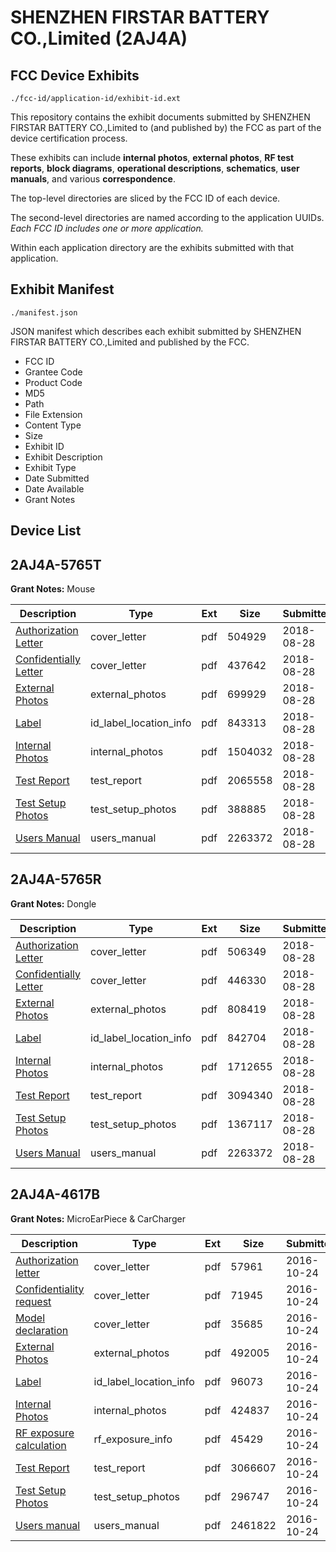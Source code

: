 # SHENZHEN FIRSTAR BATTERY CO.,Limited (2AJ4A)
## FCC Device Exhibits

```
./fcc-id/application-id/exhibit-id.ext
```

This repository contains the exhibit documents submitted by SHENZHEN FIRSTAR BATTERY CO.,Limited to (and published by) the FCC as part of the device certification process.

These exhibits can include **internal photos**, **external photos**, **RF test reports**, **block diagrams**, **operational descriptions**, **schematics**, **user manuals**, and various **correspondence**.

The top-level directories are sliced by the FCC ID of each device.

The second-level directories are named according to the application UUIDs. *Each FCC ID includes one or more application.*

Within each application directory are the exhibits submitted with that application. 

## Exhibit Manifest

```
./manifest.json
```

JSON manifest which describes each exhibit submitted by SHENZHEN FIRSTAR BATTERY CO.,Limited and published by the FCC.

- FCC ID
- Grantee Code
- Product Code
- MD5
- Path
- File Extension
- Content Type
- Size
- Exhibit ID
- Exhibit Description
- Exhibit Type
- Date Submitted
- Date Available
- Grant Notes

## Device List
## 2AJ4A-5765T
**Grant Notes:** Mouse

| Description | Type | Ext | Size | Submitted | Available |
| ----------- | ---- | --- | ---- | --------- | --------- |
| [Authorization Letter](2AJ4A-5765T/1d45245928d2e37a72403a3c79250e1d/3980003.pdf) | cover_letter | pdf | 504929 | 2018-08-28 | 2018-08-28 |
| [Confidentially Letter](2AJ4A-5765T/1d45245928d2e37a72403a3c79250e1d/3980004.pdf) | cover_letter | pdf | 437642 | 2018-08-28 | 2018-08-28 |
| [External Photos](2AJ4A-5765T/1d45245928d2e37a72403a3c79250e1d/3980010.pdf) | external_photos | pdf | 699929 | 2018-08-28 | 2018-08-28 |
| [Label](2AJ4A-5765T/1d45245928d2e37a72403a3c79250e1d/3980009.pdf) | id_label_location_info | pdf | 843313 | 2018-08-28 | 2018-08-28 |
| [Internal Photos](2AJ4A-5765T/1d45245928d2e37a72403a3c79250e1d/3980011.pdf) | internal_photos | pdf | 1504032 | 2018-08-28 | 2018-08-28 |
| [Test Report](2AJ4A-5765T/1d45245928d2e37a72403a3c79250e1d/3980013.pdf) | test_report | pdf | 2065558 | 2018-08-28 | 2018-08-28 |
| [Test Setup Photos](2AJ4A-5765T/1d45245928d2e37a72403a3c79250e1d/3980012.pdf) | test_setup_photos | pdf | 388885 | 2018-08-28 | 2018-08-28 |
| [Users Manual](2AJ4A-5765T/1d45245928d2e37a72403a3c79250e1d/3979988.pdf) | users_manual | pdf | 2263372 | 2018-08-28 | 2018-08-28 |
## 2AJ4A-5765R
**Grant Notes:** Dongle

| Description | Type | Ext | Size | Submitted | Available |
| ----------- | ---- | --- | ---- | --------- | --------- |
| [Authorization Letter](2AJ4A-5765R/2aaea03e9c029d862f334abb5d06a393/3979986.pdf) | cover_letter | pdf | 506349 | 2018-08-28 | 2018-08-28 |
| [Confidentially Letter](2AJ4A-5765R/2aaea03e9c029d862f334abb5d06a393/3979987.pdf) | cover_letter | pdf | 446330 | 2018-08-28 | 2018-08-28 |
| [External Photos](2AJ4A-5765R/2aaea03e9c029d862f334abb5d06a393/3979993.pdf) | external_photos | pdf | 808419 | 2018-08-28 | 2018-08-28 |
| [Label](2AJ4A-5765R/2aaea03e9c029d862f334abb5d06a393/3979992.pdf) | id_label_location_info | pdf | 842704 | 2018-08-28 | 2018-08-28 |
| [Internal Photos](2AJ4A-5765R/2aaea03e9c029d862f334abb5d06a393/3979994.pdf) | internal_photos | pdf | 1712655 | 2018-08-28 | 2018-08-28 |
| [Test Report](2AJ4A-5765R/2aaea03e9c029d862f334abb5d06a393/3979996.pdf) | test_report | pdf | 3094340 | 2018-08-28 | 2018-08-28 |
| [Test Setup Photos](2AJ4A-5765R/2aaea03e9c029d862f334abb5d06a393/3979995.pdf) | test_setup_photos | pdf | 1367117 | 2018-08-28 | 2018-08-28 |
| [Users Manual](2AJ4A-5765R/2aaea03e9c029d862f334abb5d06a393/3979988.pdf) | users_manual | pdf | 2263372 | 2018-08-28 | 2018-08-28 |
## 2AJ4A-4617B
**Grant Notes:** MicroEarPiece & CarCharger

| Description | Type | Ext | Size | Submitted | Available |
| ----------- | ---- | --- | ---- | --------- | --------- |
| [Authorization letter](2AJ4A-4617B/0d8df7165b27eb0c2b55e4f955f5639e/3173003.pdf) | cover_letter | pdf | 57961 | 2016-10-24 | 2016-10-24 |
| [Confidentiality request](2AJ4A-4617B/0d8df7165b27eb0c2b55e4f955f5639e/3173004.pdf) | cover_letter | pdf | 71945 | 2016-10-24 | 2016-10-24 |
| [Model declaration](2AJ4A-4617B/0d8df7165b27eb0c2b55e4f955f5639e/3173005.pdf) | cover_letter | pdf | 35685 | 2016-10-24 | 2016-10-24 |
| [External Photos](2AJ4A-4617B/0d8df7165b27eb0c2b55e4f955f5639e/3172998.pdf) | external_photos | pdf | 492005 | 2016-10-24 | 2016-10-24 |
| [Label](2AJ4A-4617B/0d8df7165b27eb0c2b55e4f955f5639e/3173002.pdf) | id_label_location_info | pdf | 96073 | 2016-10-24 | 2016-10-24 |
| [Internal Photos](2AJ4A-4617B/0d8df7165b27eb0c2b55e4f955f5639e/3172999.pdf) | internal_photos | pdf | 424837 | 2016-10-24 | 2016-10-24 |
| [RF exposure calculation](2AJ4A-4617B/0d8df7165b27eb0c2b55e4f955f5639e/3173007.pdf) | rf_exposure_info | pdf | 45429 | 2016-10-24 | 2016-10-24 |
| [Test Report](2AJ4A-4617B/0d8df7165b27eb0c2b55e4f955f5639e/3173006.pdf) | test_report | pdf | 3066607 | 2016-10-24 | 2016-10-24 |
| [Test Setup Photos](2AJ4A-4617B/0d8df7165b27eb0c2b55e4f955f5639e/3173000.pdf) | test_setup_photos | pdf | 296747 | 2016-10-24 | 2016-10-24 |
| [Users manual](2AJ4A-4617B/0d8df7165b27eb0c2b55e4f955f5639e/3173001.pdf) | users_manual | pdf | 2461822 | 2016-10-24 | 2016-10-24 |
